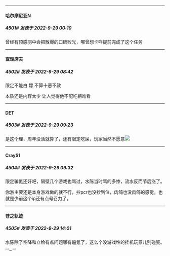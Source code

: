 

*****

####  哈尔摩尼亚N  
##### 4501#       发表于 2022-9-29 00:10

曾经有预感羽中会把散爆的口碑败光，哪曾想卡咩提前完成了这个任务

*****

####  查理席夫  
##### 4502#       发表于 2022-9-29 08:42

限定不能白 嫖 不算十恶不赦

本质还是内容太少 让人觉得他不配吃相难看

*****

####  DET  
##### 4503#       发表于 2022-9-29 09:23

是这个理，周年没活就算了，还有限定吃屎，玩家当然不愿意<img src="https://static.saraba1st.com/image/smiley/face2017/163.png" referrerpolicy="no-referrer">

*****

####  CrayS1  
##### 4504#       发表于 2022-9-29 09:32

限定骗氪还好吧，隔壁几个游戏也骂过，水陈当时骂的多惨，流水反而节后涨了。 

你游主要还是本身游戏做的就不行，抄pcr也没抄到位，肉鸽也没肉鸽的感觉，也就是少前这个ip还有点号召力了。

*****

####  苍之轨迹  
##### 4505#       发表于 2022-9-29 14:01

水陈除了空降和立绘有点问题哪有逼氪了，这么个没游戏性的挂机玩意儿别碰瓷。⌓‿⌓​

